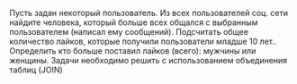 Пусть задан некоторый пользователь. Из всех пользователей соц. сети найдите человека, который больше всех общался с выбранным пользователем (написал ему сообщений).
Подсчитать общее количество лайков, которые получили пользователи младше 10 лет..
Определить кто больше поставил лайков (всего): мужчины или женщины.
Задачи необходимо решить с использованием объединения таблиц (JOIN)